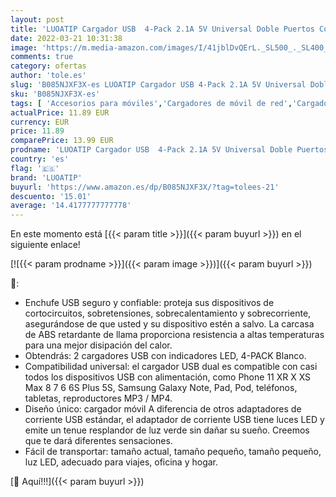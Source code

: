 ```yaml
---
layout: post
title: 'LUOATIP Cargador USB  4-Pack 2.1A 5V Universal Doble Puertos Corriente Enchufe Movil de Pared Adaptador Replacement for iPhone 11 X XS/XS MAX XR 8 7 6 6S Plus SE 2020 5S  Samsung S9 S8 S7  Android'
date: 2022-03-21 10:31:38
image: 'https://m.media-amazon.com/images/I/41jblDvQErL._SL500_._SL400_.jpg'
comments: true
category: ofertas
author: 'tole.es'
slug: 'B085NJXF3X-es LUOATIP Cargador USB 4-Pack 2.1A 5V Universal Doble...'
sku: 'B085NJXF3X-es'
tags: [ 'Accesorios para móviles','Cargadores de móvil de red','Cargadores para móviles','Comunicación móvil y accesorios','Electrónica','android','luoatip', ]
actualPrice: 11.89 EUR
currency: EUR
price: 11.89
comparePrice: 13.99 EUR
prodname: 'LUOATIP Cargador USB  4-Pack 2.1A 5V Universal Doble Puertos Corriente Enchufe Movil de Pared Adaptador Replacement for iPhone 11 X XS/XS MAX XR 8 7 6 6S Plus SE 2020 5S  Samsung S9 S8 S7  Android'
country: 'es'
flag: '🇪🇸'
brand: 'LUOATIP'
buyurl: 'https://www.amazon.es/dp/B085NJXF3X/?tag=tolees-21'
descuento: '15.01'
average: '14.4177777777778'
---
```


En este momento está [{{< param title >}}]({{< param buyurl >}}) en el siguiente enlace!

[![{{< param prodname >}}]({{< param image >}})]({{< param buyurl >}})

🔎:

- Enchufe USB seguro y confiable: proteja sus dispositivos de cortocircuitos, sobretensiones, sobrecalentamiento y sobrecorriente, asegurándose de que usted y su dispositivo estén a salvo. La carcasa de ABS retardante de llama proporciona resistencia a altas temperaturas para una mejor disipación del calor.
- Obtendrás: 2 cargadores USB con indicadores LED, 4-PACK Blanco.
- Compatibilidad universal: el cargador USB dual es compatible con casi todos los dispositivos USB con alimentación, como Phone 11 XR X XS Max 8 7 6 6S Plus 5S, Samsung Galaxy Note, Pad, Pod, teléfonos, tabletas, reproductores MP3 / MP4.
- Diseño único: cargador móvil A diferencia de otros adaptadores de corriente USB estándar, el adaptador de corriente USB tiene luces LED y emite un tenue resplandor de luz verde sin dañar su sueño. Creemos que te dará diferentes sensaciones.
- Fácil de transportar: tamaño actual, tamaño pequeño, tamaño pequeño, luz LED, adecuado para viajes, oficina y hogar.

[🛒 Aquí!!!]({{< param buyurl >}})
